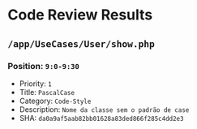 # Code Review Results

## `/app/UseCases/User/show.php`
### Position: `9:0-9:30`
* Priority: `1`
* Title: `PascalCase`
* Category: `Code-Style`
* Description: `Nome da classe sem o padrão de case`
* SHA: `da0a9af5aab82bb01628a83ded866f285c4dd2e3`

